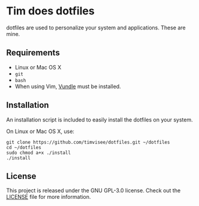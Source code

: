# Tim does dotfiles
dotfiles are used to personalize your system and applications. These are mine.

## Requirements
* Linux or Mac OS X
* `git`
* `bash`
* When using Vim, [Vundle](https://github.com/VundleVim/Vundle.vim) must be installed.

## Installation
An installation script is included to easily install the dotfiles on your system.

On Linux or Mac OS X, use:
```
git clone https://github.com/timvisee/dotfiles.git ~/dotfiles
cd ~/dotfiles
sudo chmod a+x ./install
./install
```

## License
This project is released under the GNU GPL-3.0 license. Check out the [LICENSE](LICENSE) file for more information.
